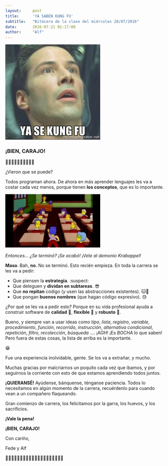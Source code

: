 ```yaml
---
layout:     post
title:      'YA SABEN KUNG FU'
subtitle:   "Bitácora de la clase del miércoles 20/07/2016"
date:       2016-07-21 01:17:00
author:     "Alf"
---
```


![yasekungfu.jpg](/img/2016-07-20/yasekungfu.jpg)

### **¡BIEN, CARAJO!**

:clap::clap::clap::clap::clap::clap::clap::clap::clap::clap:

¿Vieron que se puede?

Todos programan ahora. De ahora en más aprender lenguajes les va a costar cada vez menos, porque tienen **los conceptos**, que es lo importante.

![aldemonio.jpg](/img/2016-07-20/aldemonio.jpg)

_Entonces... ¿Se terminó? ¡Se acabó! ¡Vete al demonio Krabappel!_

**Maso**. Bah, **no**. No se terminó. Esto recién empieza. En toda la carrera se les va a pedir:

* Que piensen la **estrategia**. :suspect:
* Que deleguen y **dividan en subtareas**. :sunglasses:
* Que **no repitan** código (y usen las abstracciones existentes). :cat::gun:
* Que pongan **buenos nombres** (que hagan código expresivo). :sweat:

¿Por qué se les va a pedir esto? Porque en su vida profesional ayuda a construir software de **calidad** :gem:, **flexible** :dancers: y **robusto** :muscle:.

Bueno, y siempre van a usar ideas como _tipo_, _lista_, _registro_, _variable_, _procedimiento_, _función_, _recorrido_, _instrucción_, _alternativa condicional_, _repetición_, _filtro_, _recolección_, _búsqueda_ .... ¡AGH! ¡Es _BOCHA_ lo que saben! Pero fuera de estas cosas, la lista de arriba es la importante.

:grin:

Fue una experiencia inolvidable, gente. Se los va a extrañar, y mucho.

Muchas gracias por malcriarnos un poquito cada vez que íbamos, y por seguirnos la corriente con esto de que estamos aprendiendo todos juntos.

**¡QUIERANSÉ!** Ayúdense, bánquense, ténganse paciencia. Todos lo necesitamos en algún momento de la carrera, recuérdenlo para cuando vean a un compañero flaqueando.

Gran comienzo de carrera, los felicitamos por la garra, los huevos, y los sacrificios.

**¡Vale la pena!**

**¡BIEN, CARAJO!**

Con cariño,

Fede y Alf

:clap::clap::clap::clap::clap::clap::clap::clap::clap::clap::clap::clap::clap::clap::clap::clap::clap::clap::clap::clap:
